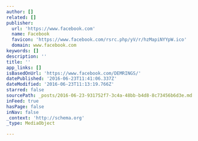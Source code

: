 ```yaml
---
author: []
related: []
publisher:
  url: 'https://www.facebook.com'
  name: Facebook
  favicon: 'https://www.facebook.com/rsrc.php/yV/r/hzMapiNYYpW.ico'
  domain: www.facebook.com
keywords: []
description: ''
title: ''
app_links: []
isBasedOnUrl: 'https://www.facebook.com/DEMRINGS/'
datePublished: '2016-06-23T11:41:06.337Z'
dateModified: '2016-06-23T11:13:19.766Z'
starred: false
sourcePath: _posts/2016-06-23-931752f7-3c4a-48bb-b4d8-8c73456b6d3e.md
inFeed: true
hasPage: false
inNav: false
_context: 'http://schema.org'
_type: MediaObject

---
```


